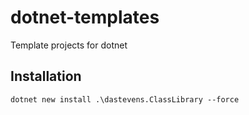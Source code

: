 # dotnet-templates
Template projects for dotnet

## Installation

```
dotnet new install .\dastevens.ClassLibrary --force
```
